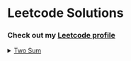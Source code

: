 # Leetcode Solutions

### Check out my [Leetcode profile](https://leetcode.com/luanpkg/)

<details>
  <summary><a href="https://leetcode.com/problems/two-sum/">Two Sum</a></summary>
  
  [Go (Golang)](./TwoSum/TwoSum.go)
  
  [Ruby](./TwoSum/TwoSum.rb)
</details>